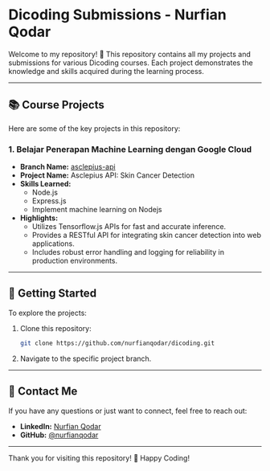 # **Dicoding Submissions - Nurfian Qodar**

Welcome to my repository! 🎉
This repository contains all my projects and submissions for various Dicoding courses. Each project demonstrates the knowledge and skills acquired during the learning process.

---

## **📚 Course Projects**

Here are some of the key projects in this repository:

### 1. **Belajar Penerapan Machine Learning dengan Google Cloud**

- **Branch Name:** [asclepius-api](https://github.com/nurfianqodar/dicoding/tree/asclepius-api)
- **Project Name:** Asclepius API: Skin Cancer Detection
- **Skills Learned:**
  - Node.js
  - Express.js
  - Implement machine learning on Nodejs
- **Highlights:**
  - Utilizes Tensorflow.js APIs for fast and accurate inference.
  - Provides a RESTful API for integrating skin cancer detection into web applications.
  - Includes robust error handling and logging for reliability in production environments.

---

## **🚀 Getting Started**

To explore the projects:

1. Clone this repository:
   ```bash
   git clone https://github.com/nurfianqodar/dicoding.git
   ```
2. Navigate to the specific project branch.

---

## **📧 Contact Me**

If you have any questions or just want to connect, feel free to reach out:

- **LinkedIn:** [Nurfian Qodar](https://www.linkedin.com/in/nurfianqodar)
- **GitHub:** [@nurfianqodar](https://github.com/nurfianqodar)

---

Thank you for visiting this repository! 🚀 Happy Coding!
